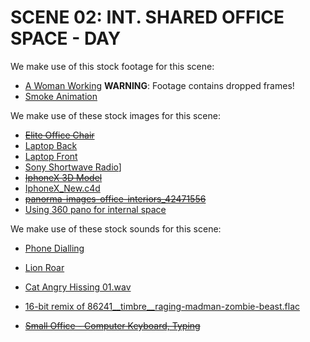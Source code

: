 # SCENE 02: INT. SHARED OFFICE SPACE - DAY

We make use of this stock footage for this scene:

- [A Woman Working](https://www.pexels.com/video/a-woman-working-5717280/) **WARNING**: Footage contains dropped frames!
- [Smoke Animation](https://www.vecteezy.com/video/8260044-smoke-animation-design-from-right-screen)

We make use of these stock images for this scene:

- ~~[Elite Office Chair](https://www.pngkey.com/download/u2e6w7t4w7i1i1a9_elite-office-chair-office-chairs-high-back/)~~
- [Laptop Back]()
- [Laptop Front]()
- [Sony Shortwave Radio](https://www.cleanpng.com/png-digital-radio-fm-broadcasting-sony-shortwave-radio-5059343/)]
- ~~[IphoneX 3D Model](https://free3d.com/3d-model/iphonex-113534.html)~~
- [IphoneX_New.c4d](https://mega.nz/file/LLgWxbhZ#AaA4ommUjggWFz6iTeVjBeKe3rWVVKbRZ9gDxWYxbKM)
- ~~[panorma-images-office-interiors_42471556](https://www.freepik.com/premium-photo/panorama-images-office-interiors_42471556.htm)~~
- [Using 360 pano for internal space](https://community.opendronemap.org/t/using-360-pano-for-internal-space/16976/7)

We make use of these stock sounds for this scene:

- [Phone Dialling](https://freesound.org/people/JSilverSound/sounds/612101/)
- [Lion Roar](https://freesound.org/people/qubodup/sounds/212764/)
- [Cat Angry Hissing 01.wav](https://freesound.org/people/promete/sounds/67444/)
- [16-bit remix of 86241__timbre__raging-madman-zombie-beast.flac](https://freesound.org/people/Timbre/sounds/202175/)

- ~~[Small Office - Computer Keyboard, Typing](https://artlist.io/sfx/track/small-office---computer-keyboard-typing/68413)~~